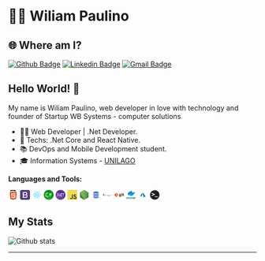 
# :man_technologist: Wiliam Paulino

  
## :globe_with_meridians: Where am I?
[![Github Badge](https://img.shields.io/badge/-Github-000?style=flat&logo=Github&logoColor=white&link=https://github.com/willpower18)](https://github.com/willpower18)  [![Linkedin Badge](https://img.shields.io/badge/-LinkedIn-blue?style=flat&logo=Linkedin&logoColor=white&link=https://www.linkedin.com/in/wiliam-paulino-447043aa/)](https://www.linkedin.com/in/wiliam-paulino-447043aa/)  [![Gmail Badge](https://img.shields.io/badge/-Gmail-c14438?style=flat&logo=Gmail&logoColor=white&link=mailto:willjcpower@gmail.com)](mailto:willjcpower@gmail.com)
  

## Hello World! 👋

  

My name is Wiliam Paulino, web developer in love with technology and founder of Startup WB Systems - computer solutions
  

- :man_technologist: Web Developer | .Net Developer.
- :blue_heart: Techs: .Net Core and React Native.
- :books: DevOps and Mobile Development student.
- 🎓 Information Systems - [UNILAGO](http://www.unilago.edu.br/)
  

**Languages and Tools:**

  

<code><img  height="20"  src="https://raw.githubusercontent.com/github/explore/80688e429a7d4ef2fca1e82350fe8e3517d3494d/topics/html/html.png"></code> <code><img  height="20"  src="https://raw.githubusercontent.com/github/explore/80688e429a7d4ef2fca1e82350fe8e3517d3494d/topics/bootstrap/bootstrap.png"></code> <code><img  height="20"  src="https://raw.githubusercontent.com/github/explore/80688e429a7d4ef2fca1e82350fe8e3517d3494d/topics/react/react.png"></code> <code><img  height="20"  src="https://raw.githubusercontent.com/github/explore/80688e429a7d4ef2fca1e82350fe8e3517d3494d/topics/csharp/csharp.png"></code>  <code><img  height="20"  src="https://raw.githubusercontent.com/github/explore/80688e429a7d4ef2fca1e82350fe8e3517d3494d/topics/dotnet/dotnet.png"></code> <code><img  height="20"  src="https://raw.githubusercontent.com/github/explore/80688e429a7d4ef2fca1e82350fe8e3517d3494d/topics/javascript/javascript.png"></code> <code><img  height="20"  src="https://raw.githubusercontent.com/github/explore/80688e429a7d4ef2fca1e82350fe8e3517d3494d/topics/nodejs/nodejs.png"></code> <code><img  height="20"  src="https://raw.githubusercontent.com/github/explore/80688e429a7d4ef2fca1e82350fe8e3517d3494d/topics/sql/sql.png"></code> <code><img  height="20"  src="https://raw.githubusercontent.com/github/explore/80688e429a7d4ef2fca1e82350fe8e3517d3494d/topics/mongodb/mongodb.png"></code> <code><img  height="20"  src="https://raw.githubusercontent.com/github/explore/80688e429a7d4ef2fca1e82350fe8e3517d3494d/topics/git/git.png"></code> <code><img  height="20"  src="https://raw.githubusercontent.com/github/explore/80688e429a7d4ef2fca1e82350fe8e3517d3494d/topics/docker/docker.png"></code> <code><img  height="20"  src="https://raw.githubusercontent.com/github/explore/80688e429a7d4ef2fca1e82350fe8e3517d3494d/topics/azure/azure.png"></code> <code><img  height="20"  src="https://raw.githubusercontent.com/github/explore/80688e429a7d4ef2fca1e82350fe8e3517d3494d/topics/terminal/terminal.png"></code>

  

## My Stats

  

![Github stats](https://github-readme-stats.vercel.app/api?username=willpower18&show_icons=true&hide_border=true)

  

  

---
